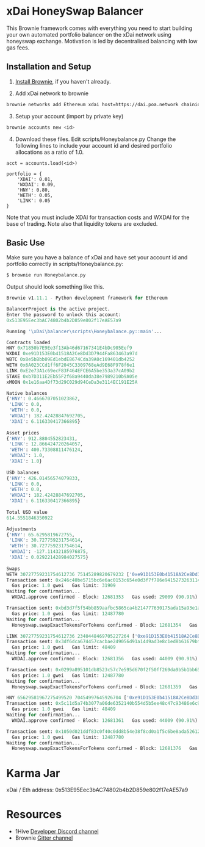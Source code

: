 # xDai HoneySwap Balancer

This Brownie framework comes with everything you need to start building your own automated portfolio balancer on the xDai network using honeyswap exchange. Motivation is led by decentralised balancing with low gas fees.


## Installation and Setup

1. [Install Brownie](https://eth-brownie.readthedocs.io/en/stable/install.html), if you haven't already.

2. Add xDai network to brownie

```bash
brownie networks add Ethereum xdai host=https://dai.poa.network chainid=100 explorer=https://blockscout.com/poa/xdai
```

3. Setup your account (import by private key)

```bash
brownie accounts new <id>
```

4. Download these files. Edit scripts/Honeybalance.py
Change the following lines to include your account id and desired portfolio allocations as a ratio of 1.0. 
```pyhton
acct = accounts.load(<id>)

portfolio = {
    'XDAI': 0.01,
    'WXDAI': 0.09,
    'HNY': 0.80,
    'WETH': 0.05,
    'LINK': 0.05
}
```
Note that you must include XDAI for transaction costs and WXDAI for the base of trading. Note also that liquidity tokens are excluded.

## Basic Use

Make sure you have a balance of xDai and have set your account id and portfolio correctly in scripts/Honeybalance.py:

```bash
$ brownie run Honeybalance.py
```

Output should look something like this.

```python
Brownie v1.11.1 - Python development framework for Ethereum

BalancerProject is the active project.
Enter the password to unlock this account:
0x513E95Eec3bAC74802b4b2D859e802f17eAE57a9

Running '\xDai\balancer\scripts\Honeybalance.py::main'...

Contracts loaded
HNY 0x71850b7E9Ee3f13Ab46d67167341E4bDc905Eef9
WXDAI 0xe91D153E0b41518A2Ce8Dd3D7944Fa863463a97d
WBTC 0x8e5bBbb09Ed1ebdE8674Cda39A0c169401db4252
WETH 0x6A023CCd1ff6F2045C3309768eAd9E68F978f6e1
LINK 0xE2e73A1c69ecF83F464EFCE6A5be353a37cA09b2
STAKE 0xb7D311E2Eb55F2f68a9440da38e7989210b9A05e
xMOON 0x1e16aa4Df73d29C029d94CeDa3e3114EC191E25A

Native balances
{'HNY': 0.4666707051023862,
 'LINK': 0.0,
 'WETH': 0.0,
 'WXDAI': 182.42428847692705,
 'XDAI': 6.116330417366895}
 
Asset prices
{'HNY': 912.8804552823431,
 'LINK': 12.866424720264057,
 'WETH': 400.73308811476124,
 'WXDAI': 1.0,
 'XDAI': 1.0}
 
USD balances
{'HNY': 426.01456574079833,
 'LINK': 0.0,
 'WETH': 0.0,
 'WXDAI': 182.42428847692705,
 'XDAI': 6.116330417366895}
 
Total USD value
614.5551846350922

Adjustments
{'HNY': 65.6295819672755,
 'LINK': 30.727759231754614,
 'WETH': 30.727759231754614,
 'WXDAI': -127.11432185976875,
 'XDAI': 0.029221428984027575}
 
Swaps 
WETH 30727759231754612736 75145289820679232 ['0xe91D153E0b41518A2Ce8Dd3D7944Fa863463a97d', '0x6A023CCd1ff6F2045C3309768eAd9E68F978f6e1'] 0x513E95Eec3bAC74802b4b2D859e802f17eAE57a9 1603576706
Transaction sent: 0x246c40be5715bc6e6ac0153c654e0d3f7f786e941527326311471c53c6488805
  Gas price: 1.0 gwei   Gas limit: 31909
Waiting for confirmation...
  WXDAI.approve confirmed - Block: 12681353   Gas used: 29009 (90.91%)

Transaction sent: 0xbd3d7f5f54bb859aafbc5865ca4b214777630175ada15a93e1afa076d40ab06b
  Gas price: 1.0 gwei   Gas limit: 12487780
Waiting for confirmation...
  Honeyswap.swapExactTokensForTokens confirmed - Block: 12681354   Gas used: 126250 (1.01%)

LINK 30727759231754612736 2340448469705227264 ['0xe91D153E0b41518A2Ce8Dd3D7944Fa863463a97d', '0xE2e73A1c69ecF83F464EFCE6A5be353a37cA09b2'] 0x513E95Eec3bAC74802b4b2D859e802f17eAE57a9 1603576719
Transaction sent: 0x3df6dca674457cacbae249056d91a14d9ad3e8c1ed8b61679bf5546648e3ae8e
  Gas price: 1.0 gwei   Gas limit: 48409
Waiting for confirmation...
  WXDAI.approve confirmed - Block: 12681356   Gas used: 44009 (90.91%)

Transaction sent: 0x0299a895101db8523c57c7e595d670f2f50ff269da9b5b1bb65c6a7ba895eb52
  Gas price: 1.0 gwei   Gas limit: 12487780
Waiting for confirmation...
  Honeyswap.swapExactTokensForTokens confirmed - Block: 12681359   Gas used: 126238 (1.01%)

HNY 65629581967275499520 70454997645926704 ['0xe91D153E0b41518A2Ce8Dd3D7944Fa863463a97d', '0x71850b7E9Ee3f13Ab46d67167341E4bDc905Eef9'] 0x513E95Eec3bAC74802b4b2D859e802f17eAE57a9 1603576744
Transaction sent: 0x5c11d5a74b3077a06de6352140b554d5b5ee48c47c93486e6c968004657c45a1
  Gas price: 1.0 gwei   Gas limit: 48409
Waiting for confirmation...
  WXDAI.approve confirmed - Block: 12681361   Gas used: 44009 (90.91%)

Transaction sent: 0x1050d021ddf83c0f40c0dd8b54e38f8cd0a1f5c6be8ada526123f7889db06ff5
  Gas price: 1.0 gwei   Gas limit: 12487780
Waiting for confirmation...
  Honeyswap.swapExactTokensForTokens confirmed - Block: 12681376   Gas used: 293387 (2.35%)
```
# Karma Jar

xDai / Eth address:  0x513E95Eec3bAC74802b4b2D859e802f17eAE57a9

# Resources

 - 1Hive [Developer Discord channel](https://discord.gg/2H3gVe)
 - Brownie [Gitter channel](https://gitter.im/eth-brownie/community)
